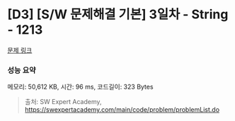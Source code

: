 # [D3] [S/W 문제해결 기본] 3일차 - String - 1213 

[문제 링크](https://swexpertacademy.com/main/code/problem/problemDetail.do?contestProbId=AV14P0c6AAUCFAYi) 

### 성능 요약

메모리: 50,612 KB, 시간: 96 ms, 코드길이: 323 Bytes



> 출처: SW Expert Academy, https://swexpertacademy.com/main/code/problem/problemList.do